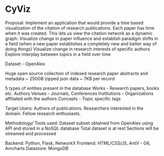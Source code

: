# CyViz

Proposal:
Implement an application that would provide a time based visualization of  the citation of research publications.
Each paper has time when it was created. This lets us view the citation network as a dynamic graph.
Visualize change in paper influence and establish paradigm shifts in a field (when a new paper establishes a completely new and better way of doing things)
Visualize change in research interests of specific authors
Explore interplay between topics in a field over time

Dataset - OpenAlex

Huge open source collection of indexed research paper abstracts and metadata
~ 250GB zipped json data
~ 7KB per record

5 types of entities present in the database
Works - Research papers, books etc.
Authors
Venues - Journals, Conferences
Institutions - Organizations affiliated with the authors
Concepts - Topic specific tags

Target Users:
Authors of publications.
Researchers interested in the domain.
Fellow research enthusiasts.

Methodology/ Tools used:
Dataset subset obtained from OpenAlex using API and stored in a NoSQL database
Total dataset is at rest
Sections will be streamed and processed

Backend: Python, Flask, NetworkX
Frontend: HTML/CSS/JS, AntV - G6, Amcharts 
Datastore: MongoDB


